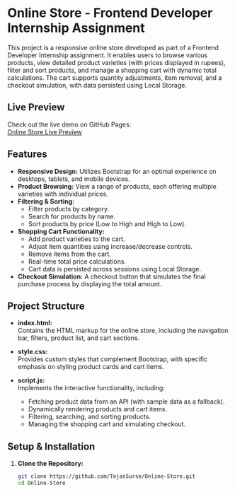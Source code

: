 # Online Store - Frontend Developer Internship Assignment

This project is a responsive online store developed as part of a Frontend Developer Internship assignment. It enables users to browse various products, view detailed product varieties (with prices displayed in rupees), filter and sort products, and manage a shopping cart with dynamic total calculations. The cart supports quantity adjustments, item removal, and a checkout simulation, with data persisted using Local Storage.

## Live Preview

Check out the live demo on GitHub Pages:  
[Online Store Live Preview](https://TejasSurse.github.io/Online-Store/)

## Features

- **Responsive Design:** Utilizes Bootstrap for an optimal experience on desktops, tablets, and mobile devices.
- **Product Browsing:** View a range of products, each offering multiple varieties with individual prices.
- **Filtering & Sorting:**
  - Filter products by category.
  - Search for products by name.
  - Sort products by price (Low to High and High to Low).
- **Shopping Cart Functionality:**
  - Add product varieties to the cart.
  - Adjust item quantities using increase/decrease controls.
  - Remove items from the cart.
  - Real-time total price calculations.
  - Cart data is persisted across sessions using Local Storage.
- **Checkout Simulation:** A checkout button that simulates the final purchase process by displaying the total amount.

## Project Structure

- **index.html:**  
  Contains the HTML markup for the online store, including the navigation bar, filters, product list, and cart sections.

- **style.css:**  
  Provides custom styles that complement Bootstrap, with specific emphasis on styling product cards and cart items.

- **script.js:**  
  Implements the interactive functionality, including:
  - Fetching product data from an API (with sample data as a fallback).
  - Dynamically rendering products and cart items.
  - Filtering, searching, and sorting products.
  - Managing the shopping cart and simulating checkout.

## Setup & Installation

1. **Clone the Repository:**

   ```bash
   git clone https://github.com/TejasSurse/Online-Store.git
   cd Online-Store
